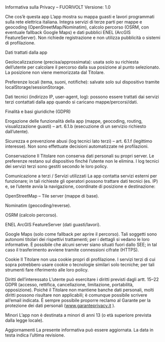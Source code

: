 Informativa sulla Privacy – FUORIVOLT
 Versione: 1.0

Che cos’è questa app
L’app mostra su mappa guasti e lavori programmati sulla rete elettrica italiana. Integra servizi di terze parti per mappe e geocoding (OpenStreetMap/Nominatim), calcolo percorso (OSRM, con eventuale fallback Google Maps) e dati pubblici ENEL (ArcGIS FeatureServer). Non richiede registrazione e non utilizza pubblicità o sistemi di profilazione.

Dati trattati dalla app

Geolocalizzazione (precisa/approssimata): usata solo su richiesta dell’utente per calcolare il percorso dalla sua posizione al punto selezionato. La posizione non viene memorizzata dal Titolare.

Preferenze locali (tema, suoni, notifiche): salvate solo sul dispositivo tramite localStorage/sessionStorage.

Dati tecnici (indirizzo IP, user-agent, log): possono essere trattati dai servizi terzi contattati dalla app quando si caricano mappe/percorsi/dati.

Finalità e basi giuridiche (GDPR)

Erogazione delle funzionalità della app (mappe, geocoding, routing, visualizzazione guasti) – art. 6.1.b (esecuzione di un servizio richiesto dall’utente).

Sicurezza e prevenzione abusi (log tecnici lato terzi) – art. 6.1.f (legittimo interesse).
Non sono effettuate decisioni automatizzate né profilazioni.

Conservazione
Il Titolare non conserva dati personali su propri server. Le preferenze restano sul dispositivo finché l’utente non le elimina. I log tecnici dei servizi terzi sono gestiti secondo le loro policy.

Comunicazione a terzi / Servizi utilizzati
La app contatta servizi esterni per funzionare; in tali richieste gli operatori possono trattare dati tecnici (es. IP) e, se l’utente avvia la navigazione, coordinate di posizione e destinazione:

OpenStreetMap – Tile server (mappe di base).

Nominatim (geocoding/reverse).

OSRM (calcolo percorso).

ENEL ArcGIS FeatureServer (dati guasti/lavori).

Google Maps (solo come fallback per aprire il percorso).
Tali soggetti sono autonomi titolari dei rispettivi trattamenti; per i dettagli si vedano le loro informative. È possibile che alcuni server siano situati fuori dallo SEE; in tal caso il trasferimento avviene tramite connessioni cifrate (HTTPS).

Cookie
Il Titolare non usa cookie propri di profilazione. I servizi terzi di cui sopra potrebbero usare cookie o tecnologie similari solo tecniche; per tali strumenti fare riferimento alle loro policy.

Diritti dell’interessato
L’utente può esercitare i diritti previsti dagli artt. 15–22 GDPR (accesso, rettifica, cancellazione, limitazione, portabilità, opposizione). Poiché il Titolare non mantiene banche dati personali, molti diritti possono risultare non applicabili; è comunque possibile scrivere all’email indicata. È sempre possibile proporre reclamo al Garante per la protezione dei dati personali (www.garanteprivacy.it
).

Minori
L’app non è destinata a minori di anni 13 (o età superiore prevista dalla legge locale).

Aggiornamenti
La presente informativa può essere aggiornata. La data in testa indica l’ultima revisione.
